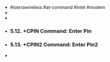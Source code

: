 - #sierrawireless #at-command #intel #modem
-
-
- ### 5.12. +CPIN Command: Enter Pin
- ### 5.13. +CPIN2 Command: Enter Pin2
-